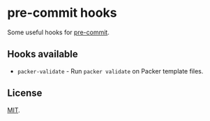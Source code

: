# pre-commit hooks

Some useful hooks for [pre-commit](https://pre-commit.com/).

## Hooks available

- `packer-validate` - Run `packer validate` on Packer template files.

## License

[MIT](LICENSE).
